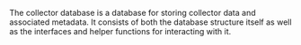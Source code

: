 The collector database is a database for storing collector data and associated metadata. It consists of both the database structure itself as well as the interfaces and helper functions for interacting with it.
